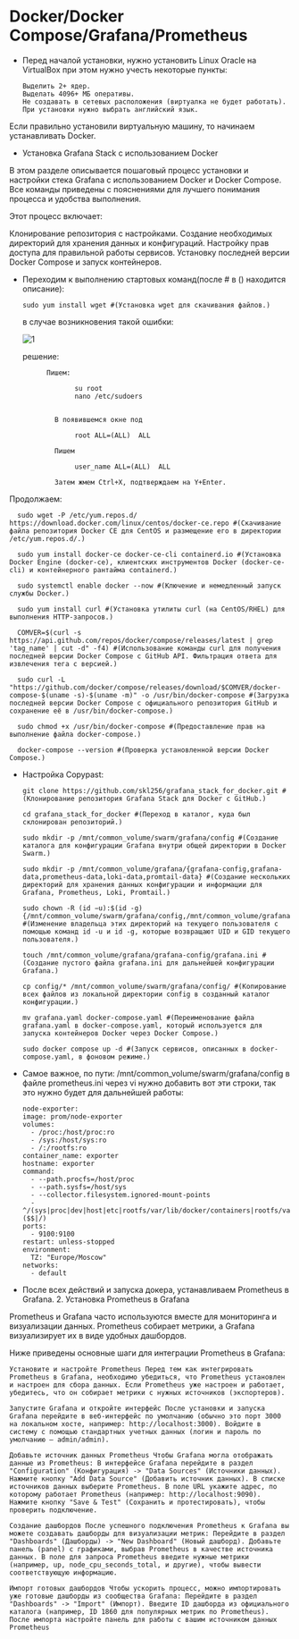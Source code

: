 # Docker/Docker Compose/Grafana/Prometheus

* Перед началой установки, нужно установить Linux Oracle на VirtualBox при этом нужно учесть некоторые пункты:

      Выделить 2+ ядер.
      Выделать 4096+ МБ оперативы.
      Не создавать в сетевых расположения (виртуалка не будет работать).
      При установки нужно выбрать английский язык.

Если правильно установили виртуальную машину, то начинаем устанавливать Docker.

  * Установка Grafana Stack с использованием Docker

В этом разделе описывается пошаговый процесс установки и настройки стека Grafana с использованием Docker и Docker Compose. Все команды приведены с пояснениями для лучшего понимания процесса и удобства выполнения.

Этот процесс включает:

Клонирование репозитория с настройками. Создание необходимых директорий для хранения данных и конфигураций. Настройку прав доступа для правильной работы сервисов. Установку последней версии Docker Compose и запуск контейнеров.

* Переходим к выполнению стартовых команд(после # в () находится описание):

      
      sudo yum install wget #(Установка wget для скачивания файлов.)


  в случае возникновения такой ошибки:
  
  ![1](https://github.com/user-attachments/assets/fe17df20-0281-49c7-a890-8d0067462568)
  
  решение:

            Пишем:
  
                   su root 
                   nano /etc/sudoers


              В появившемся окне под 
 
                   root ALL=(ALL)  ALL 
 
              Пишем 
 
                   user_name ALL=(ALL)  ALL
  
              Затем жмем Ctrl+X, подтверждаем на Y+Enter.
                   
Продолжаем:
                   

      sudo wget -P /etc/yum.repos.d/ https://download.docker.com/linux/centos/docker-ce.repo #(Скачивание файла репозитория Docker CE для CentOS и размещение его в директории /etc/yum.repos.d/.)

      sudo yum install docker-ce docker-ce-cli containerd.io #(Установка Docker Engine (docker-ce), клиентских инструментов Docker (docker-ce-cli) и контейнерного рантайма containerd.)

      sudo systemctl enable docker --now #(Ключение и немедленный запуск службы Docker.)

      sudo yum install curl #(Установка утилиты curl (на CentOS/RHEL) для выполнения HTTP-запросов.)

      COMVER=$(curl -s https://api.github.com/repos/docker/compose/releases/latest | grep 'tag_name' | cut -d" -f4) #(Использование команды curl для получения последней версии Docker Compose с GitHub API. Фильтрация ответа для извлечения тега с версией.)

      sudo curl -L "https://github.com/docker/compose/releases/download/$COMVER/docker-compose-$(uname -s)-$(uname -m)" -o /usr/bin/docker-compose #(Загрузка последней версии Docker Compose с официального репозитория GitHub и сохранение её в /usr/bin/docker-compose.)

      sudo chmod +x /usr/bin/docker-compose #(Предоставление прав на выполнение файла docker-compose.)

      docker-compose --version #(Проверка установленной версии Docker Compose.)

* Настройка Copypast:
  
      git clone https://github.com/skl256/grafana_stack_for_docker.git #(Клонирование репозитория Grafana Stack для Docker с GitHub.)

      cd grafana_stack_for_docker #(Переход в каталог, куда был склонирован репозиторий.)

      sudo mkdir -p /mnt/common_volume/swarm/grafana/config #(Создание каталога для конфигурации Grafana внутри общей директории в Docker Swarm.)

      sudo mkdir -p /mnt/common_volume/grafana/{grafana-config,grafana-data,prometheus-data,loki-data,promtail-data} #(Создание нескольких директорий для хранения данных конфигурации и информации для Grafana, Prometheus, Loki, Promtail.)

      sudo chown -R (id −u):$(id -g) {/mnt/common_volume/swarm/grafana/config,/mnt/common_volume/grafana} #(Изменение владельца этих директорий на текущего пользователя с помощью команд id -u и id -g, которые возвращают UID и GID текущего пользователя.)

      touch /mnt/common_volume/grafana/grafana-config/grafana.ini #(Создание пустого файла grafana.ini для дальнейшей конфигурации Grafana.)

      cp config/* /mnt/common_volume/swarm/grafana/config/ #(Копирование всех файлов из локальной директории config в созданный каталог конфигурации.)

      mv grafana.yaml docker-compose.yaml #(Переименование файла grafana.yaml в docker-compose.yaml, который используется для запуска контейнеров Docker через Docker Compose.)
  
      sudo docker compose up -d #(Запуск сервисов, описанных в docker-compose.yaml, в фоновом режиме.)


* Самое важное, по пути: /mnt/common_volume/swarm/grafana/config в файле prometheus.ini через vi нужно добавить вот эти строки, так это нужно будет для дальнейшей работы:

      node-exporter: 
      image: prom/node-exporter 
      volumes: 
        - /proc:/host/proc:ro 
        - /sys:/host/sys:ro 
        - /:/rootfs:ro 
      container_name: exporter 
      hostname: exporter 
      command: 
        - --path.procfs=/host/proc 
        - --path.sysfs=/host/sys 
        - --collector.filesystem.ignored-mount-points 
        - ^/(sys|proc|dev|host|etc|rootfs/var/lib/docker/containers|rootfs/var/lib/docker/overlay2|rootfs/run/docker/netns|rootfs/var/lib/docker/aufs)($$|/) 
      ports: 
        - 9100:9100 
      restart: unless-stopped 
      environment: 
        TZ: "Europe/Moscow" 
      networks: 
        - default

* После всех действий и запуска докера, устанавливаем Prometheus в Grafana. 2. Установка Prometheus в Grafana

Prometheus и Grafana часто используются вместе для мониторинга и визуализации данных. Prometheus собирает метрики, а Grafana визуализирует их в виде удобных дашбордов. 

Ниже приведены основные шаги для интеграции Prometheus в Grafana:

    Установите и настройте Prometheus Перед тем как интегрировать Prometheus в Grafana, необходимо убедиться, что Prometheus установлен и настроен для сбора данных. Если Prometheus уже настроен и работает, убедитесь, что он собирает метрики с нужных источников (экспортеров).

    Запустите Grafana и откройте интерфейс После установки и запуска Grafana перейдите в веб-интерфейс по умолчанию (обычно это порт 3000 на локальном хосте, например: http://localhost:3000). Войдите в систему с помощью стандартных учетных данных (логин и пароль по умолчанию — admin/admin).

    Добавьте источник данных Prometheus Чтобы Grafana могла отображать данные из Prometheus: В интерфейсе Grafana перейдите в раздел "Configuration" (Конфигурация) -> "Data Sources" (Источники данных). Нажмите кнопку "Add Data Source" (Добавить источник данных). В списке источников данных выберите Prometheus. В поле URL укажите адрес, по которому работает Prometheus (например: http://localhost:9090). Нажмите кнопку "Save & Test" (Сохранить и протестировать), чтобы проверить подключение.

    Создание дашбордов После успешного подключения Prometheus к Grafana вы можете создавать дашборды для визуализации метрик: Перейдите в раздел "Dashboards" (Дашборды) -> "New Dashboard" (Новый дашборд). Добавьте панель (panel) с графиками, выбрав Prometheus в качестве источника данных. В поле для запроса Prometheus введите нужные метрики (например, up, node_cpu_seconds_total, и другие), чтобы вывести соответствующую информацию.

    Импорт готовых дашбордов Чтобы ускорить процесс, можно импортировать уже готовые дашборды из сообщества Grafana: Перейдите в раздел "Dashboards" -> "Import" (Импорт). Введите ID дашборда из официального каталога (например, ID 1860 для популярных метрик по Prometheus). После импорта настройте панель для работы с вашим источником данных Prometheus
